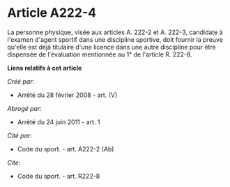 # Article A222-4

La personne physique, visée aux articles A. 222-2 et A. 222-3, candidate à l'examen d'agent sportif dans une discipline
sportive, doit fournir la preuve qu'elle est déjà titulaire d'une licence dans une autre discipline pour être dispensée de
l'évaluation mentionnée au 1° de l'article R. 222-8.

**Liens relatifs à cet article**

_Créé par_:

  - Arrêté du 28 février 2008 - art. (V)

_Abrogé par_:

  - Arrêté du 24 juin 2011 - art. 1

_Cité par_:

  - Code du sport. - art. A222-2 (Ab)

_Cite_:

  - Code du sport. - art. R222-8
